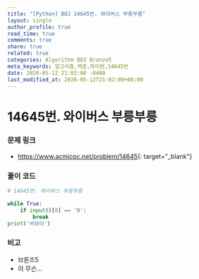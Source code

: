 ```yaml
---
title: "[Python] BOJ 14645번. 와이버스 부릉부릉"
layout: single
author_profile: true
read_time: true
comments: true
share: true
related: true
categories: Algorithm BOJ Bronze5
meta_keywords: 알고리즘,백준,파이썬,14645번
date: 2020-05-12 21:02:00 -0400
last_modified_at: 2020-05-12T21:02:00+08:00
---
```


# 14645번. 와이버스 부릉부릉

### 문제 링크

- <https://www.acmicpc.net/problem/14645>{: target="\_blank"}

### 풀이 코드

```python
# 14645번. 와이버스 부릉부릉

while True:
    if input()[0] == '0':
        break
print('비와이')
```

### 비고

- 브론즈5
- 이 무슨...
